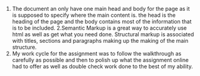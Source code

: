 1. The document an only have one main head and body for the page as it is supposed to specify where the main content is.
the head is the heading of the page and the body contains most of the information that is to be included.
2.Semantic Markup is a great way to accurately use html as well as get what you need done.
Structural markup is associated with titles, sections and paragraphs making up the making of the main structure.
3. My work cycle for the assignment was to follow the walkthrough as carefully as possible and then to polish up what the assignment online had to offer as well as double check work done to the best of my ability.
